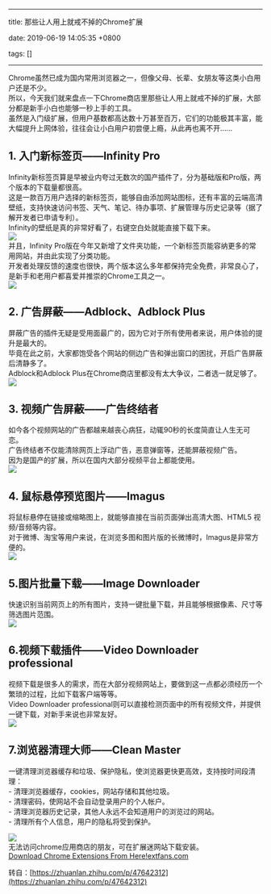 
---

title: 那些让人用上就戒不掉的Chrome扩展

date: 2019-06-19 14:05:35 +0800

tags: []

---
Chrome虽然已成为国内常用浏览器之一，但像父母、长辈、女朋友等这类小白用户还是不少。<br />所以，今天我们就来盘点一下Chrome商店里那些让人用上就戒不掉的扩展，大部分都是新手小白也能够一秒上手的工具。<br />虽然是入门级扩展，但用户基数都高达数十万甚至百万，它们的功能极其丰富，能大幅提升上网体验，往往会让小白用户初尝便上瘾，从此再也离不开……
<a name="anBaC"></a>
## **1. 入门新标签页——Infinity Pro**
Infinity新标签页算是早被业内夸过无数次的国产插件了，分为基础版和Pro版，两个版本的下载量都很高。<br />这是一款百万用户选择的新标签页，能够自由添加网站图标，还有丰富的云端高清壁纸，支持快速访问书签、天气、笔记、待办事项、扩展管理与历史记录等（据了解开发者已申请专利）。<br />Infinity的壁纸是真的非常好看了，右键空白处就能直接下载下来。<br />![](https://cdn.nlark.com/yuque/0/2019/jpeg/263301/1560924351708-c5a954a0-17c4-49b0-ac91-7e78942fa3cd.jpeg#align=left&display=inline&height=485&originHeight=349&originWidth=720&size=0&status=done&width=1000)<br />并且，Infinity Pro版在今年又新增了文件夹功能，一个新标签页能容纳更多的常用网站，并由此实现了分类功能。<br />开发者处理反馈的速度也很快，两个版本这么多年都保持完全免费，非常良心了，是新手和老用户都喜爱并推崇的Chrome工具之一。<br />![](https://cdn.nlark.com/yuque/0/2019/jpeg/263301/1560924351702-82bf41a2-1b38-4fd5-8f30-ddae3eaea882.jpeg#align=left&display=inline&height=499&originHeight=359&originWidth=720&size=0&status=done&width=1000)
<a name="HZObg"></a>
## **2. 广告屏蔽——Adblock、Adblock Plus**
屏蔽广告的插件无疑是受用面最广的，因为它对于所有使用者来说，用户体验的提升是最大的。<br />毕竟在此之前，大家都饱受各个网站的侧边广告和弹出窗口的困扰，开启广告屏蔽后清静多了。<br />Adblock和Adblock Plus在Chrome商店里都没有太大争议，二者选一就足够了。<br />![](https://cdn.nlark.com/yuque/0/2019/jpeg/263301/1560924351704-5ccaf174-40de-45db-b04c-81a9b01e8b24.jpeg#align=left&display=inline&height=400&originHeight=400&originWidth=640&size=0&status=done&width=640)
<a name="POeaG"></a>
## **3. 视频广告屏蔽——广告终结者**
如今各个视频网站的广告都越来越丧心病狂，动辄90秒的长度简直让人生无可恋。<br />广告终结者不仅能清除网页上浮动广告，恶意弹窗等，还能屏蔽视频广告。<br />因为是国产的扩展，所以在国内大部分视频平台上都能使用。<br />![](https://cdn.nlark.com/yuque/0/2019/jpeg/263301/1560924351696-c417896b-cd09-41cd-b800-a0deb8083c68.jpeg#align=left&display=inline&height=400&originHeight=400&originWidth=640&size=0&status=done&width=640)
<a name="Y3fXN"></a>
## **4. 鼠标悬停预览图片——Imagus**
将鼠标悬停在链接或缩略图上，就能够直接在当前页面弹出高清大图、HTML5 视频/音频等内容。<br />对于微博、淘宝等用户来说，在浏览多图和图片版的长微博时，Imagus是非常方便的。<br />![](https://cdn.nlark.com/yuque/0/2019/jpeg/263301/1560924351714-c477eb57-8741-4a26-b06a-6ef95dfc1ae5.jpeg#align=left&display=inline&height=572&originHeight=412&originWidth=720&size=0&status=done&width=1000)
<a name="apxak"></a>
## **5.图片批量下载——Image Downloader**
快速识别当前网页上的所有图片，支持一键批量下载，并且能够根据像素、尺寸等筛选图片范围。<br />![](https://cdn.nlark.com/yuque/0/2019/jpeg/263301/1560924351721-317008cc-4445-4710-b63d-85ae88f19508.jpeg#align=left&display=inline&height=400&originHeight=400&originWidth=640&size=0&status=done&width=640)
<a name="03ghR"></a>
## **6.视频下载插件——Video Downloader professional**
视频下载是很多人的需求，而在大部分视频网站上，要做到这一点都必须经历一个繁琐的过程，比如下载客户端等等。<br />Video Downloader professional则可以直接检测页面中的所有视频文件，并提供一键下载，对新手来说也非常友好。<br />![](https://cdn.nlark.com/yuque/0/2019/jpeg/263301/1560924351689-2ccfd39d-60c0-40bd-93b7-5d34435f6857.jpeg#align=left&display=inline&height=400&originHeight=400&originWidth=640&size=0&status=done&width=640)
<a name="h3YVX"></a>
## **7.浏览器清理大师——Clean Master**
一键清理浏览器缓存和垃圾、保护隐私，使浏览器更快更高效，支持按时间段清理：<br />- 清理浏览器缓存，cookies，网站存储和其他垃圾。<br />- 清理密码，使网站不会自动登录用户的个人帐户。<br />- 清理浏览器历史记录，其他人永远不会知道用户的浏览过的网站。<br />- 清理所有个人信息，用户的隐私将受到保护。

![](https://cdn.nlark.com/yuque/0/2019/jpeg/263301/1560924351708-2599959b-ca45-4a8d-b6b3-023e9b5dc338.jpeg#align=left&display=inline&height=364&originHeight=364&originWidth=259&size=0&status=done&width=259)<br />无法访问chrome应用商店的朋友，可在扩展迷网站下载安装。<br />[Download Chrome Extensions From Here!extfans.com](https://link.zhihu.com/?target=https%3A//extfans.com/)

转自：[https://zhuanlan.zhihu.com/p/47642312](https://zhuanlan.zhihu.com/p/47642312)

